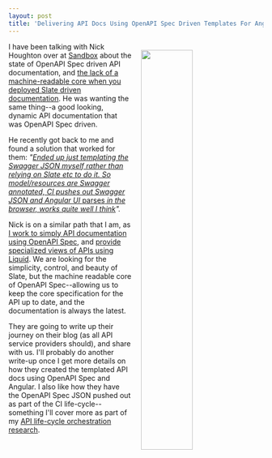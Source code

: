 ```yaml
---
layout: post
title: 'Delivering API Docs Using OpenAPI Spec Driven Templates For Angular'
---
```

<p><a href="https://getsandbox.com/docs/api/overview"><img style="padding: 15px;" src="http://kinlane-productions.s3.amazonaws.com/api-evangelist-site/blog/REST_API_Documentation_-_Sandbox.png" alt="" width="45%" align="right" /></a></p>
<p>I have been talking with&nbsp;Nick Houghton over at <a href="https://getsandbox.com/docs/api/overview">Sandbox</a>&nbsp;about the state of OpenAPI Spec driven API documentation, and <a href="http://apievangelist.com/2015/06/25/we-should-be-generating-slate-from-swagger-so-we-maintain-a-machine-readable-core/">the lack of a machine-readable core when you deployed Slate driven documentation</a>. He was wanting the same thing--a good looking, dynamic API documentation that was OpenAPI Spec driven.</p>
<p>He recently got back to me&nbsp;and found a solution that worked for them: <em>"<a href="https://getsandbox.com/docs/api/overview">Ended up just templating the Swagger JSON myself rather than relying on Slate etc to do it. So model/resources are Swagger annotated, CI pushes out Swagger JSON and Angular UI </a></em><a href="https://getsandbox.com/docs/api/overview">parses</a><em><a href="https://getsandbox.com/docs/api/overview"> in the browser, works quite well I think</a>".</em></p>
<p>Nick is on a similar path that I am, as <a href="http://apievangelist.com/2016/03/08/playing-with-concepts-around-simplifying-the-api-docs-that-are-generated-using-api-definitions/">I work to simply API documentation using OpenAPI Spec</a>, and <a href="http://apievangelist.com/2016/04/09/providing-specialized-views-of-an-api-surface-area-dynamically-with-openapi-spec-and-liquid/">provide specialized views of APIs using Liquid</a>. We are looking for the simplicity, control, and beauty of Slate, but the machine readable core of OpenAPI Spec--allowing us to keep the core specification for the API up to date, and the documentation is always the latest.</p>
<p>They are going to write up their journey on their blog (as all API service providers should), and share with us. I'll probably&nbsp;do another write-up once I get more details on how they created the templated API docs using OpenAPI Spec and Angular. I also like how they have the OpenAPI Spec JSON pushed out as part of the CI life-cycle--something I'll cover more as part of my <a href="http://orchestration.apievangelist.com/">API life-cycle orchestration research</a>.</p>